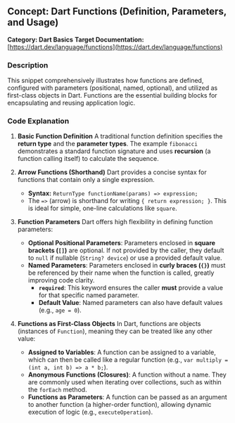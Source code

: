 ## Concept: Dart Functions (Definition, Parameters, and Usage)

**Category: Dart Basics**
**Target Documentation:** [https://dart.dev/language/functions](https://dart.dev/language/functions)

### Description
This snippet comprehensively illustrates how functions are defined, configured with parameters (positional, named, optional), and utilized as first-class objects in Dart. Functions are the essential building blocks for encapsulating and reusing application logic.

### Code Explanation

1. **Basic Function Definition**
   A traditional function definition specifies the **return type** and the **parameter types**. The example `fibonacci` demonstrates a standard function signature and uses **recursion** (a function calling itself) to calculate the sequence.

2. **Arrow Functions (Shorthand)**
   Dart provides a concise syntax for functions that contain only a single expression.
   * **Syntax:** `ReturnType functionName(params) => expression;`
   * The `=>` (arrow) is shorthand for writing `{ return expression; }`. This is ideal for simple, one-line calculations like `square`.

3. **Function Parameters**
   Dart offers high flexibility in defining function parameters:
   * **Optional Positional Parameters**: Parameters enclosed in **square brackets (`[]`)** are optional. If not provided by the caller, they default to `null` if nullable (`String? device`) or use a provided default value.
   * **Named Parameters**: Parameters enclosed in **curly braces (`{}`)** must be referenced by their name when the function is called, greatly improving code clarity.
     * **`required`**: This keyword ensures the caller **must** provide a value for that specific named parameter.
     * **Default Value**: Named parameters can also have default values (e.g., `age = 0`).

4. **Functions as First-Class Objects**
   In Dart, functions are objects (instances of `Function`), meaning they can be treated like any other value:
   * **Assigned to Variables**: A function can be assigned to a variable, which can then be called like a regular function (e.g., `var multiply = (int a, int b) => a * b;`).
   * **Anonymous Functions (Closures)**: A function without a name. They are commonly used when iterating over collections, such as within the `forEach` method.
   * **Functions as Parameters**: A function can be passed as an argument to another function (a higher-order function), allowing dynamic execution of logic (e.g., `executeOperation`).